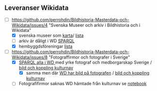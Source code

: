 ## Leveranser Wikidata
* [ ] https://github.com/perrohdin/Bildhistoria-Masterdata-och-Wikidata/issues/4 "Svenska Museer och arkiv i Bildhistoria och i Wikidata"
  * [X]  svenska museer som [karta](https://w.wiki/59jT)/ [lista](https://w.wiki/59jS) 
  * [ ] arkiv är dåligt i WD [SPARQL](https://w.wiki/594r)
  * [X]  hembyggdsföreningar [lista](https://w.wiki/593o) 

* [ ] https://github.com/perrohdin/Bildhistoria-Masterdata-och-Wikidata/issues/8 "Fotograffirmor och fotografer i Sverige"
   * [X] [SPARQL alla i WD ](https://w.wiki/59JJ) med yrke fotograf  och medborgarskap Sverige / [bild och koppling kulturnav](https://w.wiki/59JS)
     * [X] samma men där [WD har bild på fotografen](https://w.wiki/59JP) / [bild och koppling kulturnav](https://w.wiki/59JS)
   * [ ] Fotografifirmor saknas WD hämtade från kulturnav se [notebook](https://github.com/perrohdin/Bildhistoria-Masterdata-och-Wikidata/blob/main/Notebook/Kulturnav%20Fotografifirmor.ipynb)
